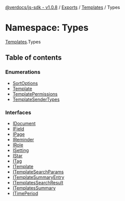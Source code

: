 [@verdocs/js-sdk - v1.0.8](../README.md) / [Exports](../modules.md) / [Templates](Templates.md) / Types

# Namespace: Types

[Templates](Templates.md).Types

## Table of contents

### Enumerations

- [SortOptions](../enums/Templates.Types.SortOptions.md)
- [Template](../enums/Templates.Types.Template.md)
- [TemplatePermissions](../enums/Templates.Types.TemplatePermissions.md)
- [TemplateSenderTypes](../enums/Templates.Types.TemplateSenderTypes.md)

### Interfaces

- [IDocument](../interfaces/Templates.Types.IDocument.md)
- [IField](../interfaces/Templates.Types.IField.md)
- [IPage](../interfaces/Templates.Types.IPage.md)
- [IReminder](../interfaces/Templates.Types.IReminder.md)
- [IRole](../interfaces/Templates.Types.IRole.md)
- [ISetting](../interfaces/Templates.Types.ISetting.md)
- [IStar](../interfaces/Templates.Types.IStar.md)
- [ITag](../interfaces/Templates.Types.ITag.md)
- [ITemplate](../interfaces/Templates.Types.ITemplate.md)
- [ITemplateSearchParams](../interfaces/Templates.Types.ITemplateSearchParams.md)
- [ITemplateSummaryEntry](../interfaces/Templates.Types.ITemplateSummaryEntry.md)
- [ITemplatesSearchResult](../interfaces/Templates.Types.ITemplatesSearchResult.md)
- [ITemplatesSummary](../interfaces/Templates.Types.ITemplatesSummary.md)
- [ITimePeriod](../interfaces/Templates.Types.ITimePeriod.md)

